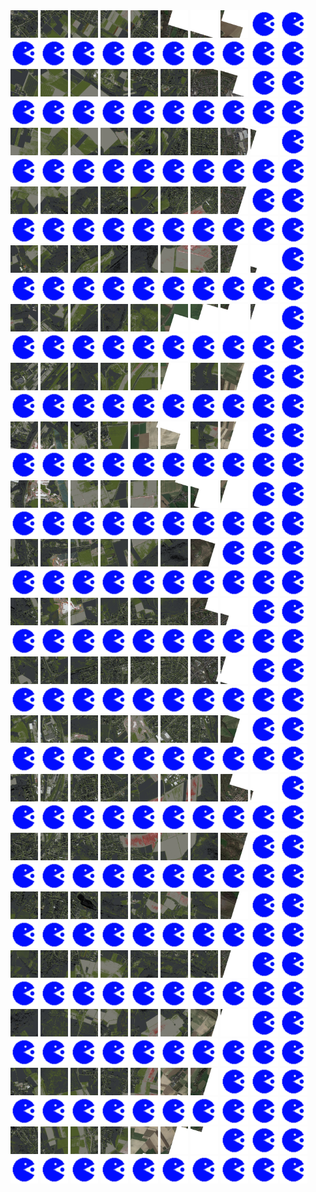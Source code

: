 <html>
<div>
<img src="https://github.com/HakkaTjakka/NL_TILE_MAP/blob/main/18/625/-1015/r.6250.-10150.png" height="44" width="44">
<img src="https://github.com/HakkaTjakka/NL_TILE_MAP/blob/main/18/625/-1015/r.6251.-10150.png" height="44" width="44">
<img src="https://github.com/HakkaTjakka/NL_TILE_MAP/blob/main/18/625/-1015/r.6252.-10150.png" height="44" width="44">
<img src="https://github.com/HakkaTjakka/NL_TILE_MAP/blob/main/18/625/-1015/r.6253.-10150.png" height="44" width="44">
<img src="https://github.com/HakkaTjakka/NL_TILE_MAP/blob/main/18/625/-1015/r.6254.-10150.png" height="44" width="44">
<img src="https://github.com/HakkaTjakka/NL_TILE_MAP/blob/main/18/625/-1015/r.6255.-10150.png" height="44" width="44">
<img src="https://github.com/HakkaTjakka/NL_TILE_MAP/blob/main/18/625/-1015/r.6256.-10150.png" height="44" width="44">
<img src="https://github.com/HakkaTjakka/NL_TILE_MAP/blob/main/18/625/-1015/r.6257.-10150.png" height="44" width="44">
<img src="https://github.com/HakkaTjakka/NL_TILE_MAP/blob/main/source.png" height="44" width="44">
<img src="https://github.com/HakkaTjakka/NL_TILE_MAP/blob/main/source.png" height="44" width="44">
<img src="https://github.com/HakkaTjakka/NL_TILE_MAP/blob/main/source.png" height="44" width="44">
<img src="https://github.com/HakkaTjakka/NL_TILE_MAP/blob/main/source.png" height="44" width="44">
<img src="https://github.com/HakkaTjakka/NL_TILE_MAP/blob/main/source.png" height="44" width="44">
<img src="https://github.com/HakkaTjakka/NL_TILE_MAP/blob/main/source.png" height="44" width="44">
<img src="https://github.com/HakkaTjakka/NL_TILE_MAP/blob/main/source.png" height="44" width="44">
<img src="https://github.com/HakkaTjakka/NL_TILE_MAP/blob/main/source.png" height="44" width="44">
<img src="https://github.com/HakkaTjakka/NL_TILE_MAP/blob/main/source.png" height="44" width="44">
<img src="https://github.com/HakkaTjakka/NL_TILE_MAP/blob/main/source.png" height="44" width="44">
<img src="https://github.com/HakkaTjakka/NL_TILE_MAP/blob/main/source.png" height="44" width="44">
<img src="https://github.com/HakkaTjakka/NL_TILE_MAP/blob/main/source.png" height="44" width="44">
<br>
<img src="https://github.com/HakkaTjakka/NL_TILE_MAP/blob/main/18/625/-1015/r.6250.-10149.png" height="44" width="44">
<img src="https://github.com/HakkaTjakka/NL_TILE_MAP/blob/main/18/625/-1015/r.6251.-10149.png" height="44" width="44">
<img src="https://github.com/HakkaTjakka/NL_TILE_MAP/blob/main/18/625/-1015/r.6252.-10149.png" height="44" width="44">
<img src="https://github.com/HakkaTjakka/NL_TILE_MAP/blob/main/18/625/-1015/r.6253.-10149.png" height="44" width="44">
<img src="https://github.com/HakkaTjakka/NL_TILE_MAP/blob/main/18/625/-1015/r.6254.-10149.png" height="44" width="44">
<img src="https://github.com/HakkaTjakka/NL_TILE_MAP/blob/main/18/625/-1015/r.6255.-10149.png" height="44" width="44">
<img src="https://github.com/HakkaTjakka/NL_TILE_MAP/blob/main/18/625/-1015/r.6256.-10149.png" height="44" width="44">
<img src="https://github.com/HakkaTjakka/NL_TILE_MAP/blob/main/18/625/-1015/r.6257.-10149.png" height="44" width="44">
<img src="https://github.com/HakkaTjakka/NL_TILE_MAP/blob/main/source.png" height="44" width="44">
<img src="https://github.com/HakkaTjakka/NL_TILE_MAP/blob/main/source.png" height="44" width="44">
<img src="https://github.com/HakkaTjakka/NL_TILE_MAP/blob/main/source.png" height="44" width="44">
<img src="https://github.com/HakkaTjakka/NL_TILE_MAP/blob/main/source.png" height="44" width="44">
<img src="https://github.com/HakkaTjakka/NL_TILE_MAP/blob/main/source.png" height="44" width="44">
<img src="https://github.com/HakkaTjakka/NL_TILE_MAP/blob/main/source.png" height="44" width="44">
<img src="https://github.com/HakkaTjakka/NL_TILE_MAP/blob/main/source.png" height="44" width="44">
<img src="https://github.com/HakkaTjakka/NL_TILE_MAP/blob/main/source.png" height="44" width="44">
<img src="https://github.com/HakkaTjakka/NL_TILE_MAP/blob/main/source.png" height="44" width="44">
<img src="https://github.com/HakkaTjakka/NL_TILE_MAP/blob/main/source.png" height="44" width="44">
<img src="https://github.com/HakkaTjakka/NL_TILE_MAP/blob/main/source.png" height="44" width="44">
<img src="https://github.com/HakkaTjakka/NL_TILE_MAP/blob/main/source.png" height="44" width="44">
<br>
<img src="https://github.com/HakkaTjakka/NL_TILE_MAP/blob/main/18/625/-1015/r.6250.-10148.png" height="44" width="44">
<img src="https://github.com/HakkaTjakka/NL_TILE_MAP/blob/main/18/625/-1015/r.6251.-10148.png" height="44" width="44">
<img src="https://github.com/HakkaTjakka/NL_TILE_MAP/blob/main/18/625/-1015/r.6252.-10148.png" height="44" width="44">
<img src="https://github.com/HakkaTjakka/NL_TILE_MAP/blob/main/18/625/-1015/r.6253.-10148.png" height="44" width="44">
<img src="https://github.com/HakkaTjakka/NL_TILE_MAP/blob/main/18/625/-1015/r.6254.-10148.png" height="44" width="44">
<img src="https://github.com/HakkaTjakka/NL_TILE_MAP/blob/main/18/625/-1015/r.6255.-10148.png" height="44" width="44">
<img src="https://github.com/HakkaTjakka/NL_TILE_MAP/blob/main/18/625/-1015/r.6256.-10148.png" height="44" width="44">
<img src="https://github.com/HakkaTjakka/NL_TILE_MAP/blob/main/18/625/-1015/r.6257.-10148.png" height="44" width="44">
<img src="https://github.com/HakkaTjakka/NL_TILE_MAP/blob/main/18/625/-1015/r.6258.-10148.png" height="44" width="44">
<img src="https://github.com/HakkaTjakka/NL_TILE_MAP/blob/main/source.png" height="44" width="44">
<img src="https://github.com/HakkaTjakka/NL_TILE_MAP/blob/main/source.png" height="44" width="44">
<img src="https://github.com/HakkaTjakka/NL_TILE_MAP/blob/main/source.png" height="44" width="44">
<img src="https://github.com/HakkaTjakka/NL_TILE_MAP/blob/main/source.png" height="44" width="44">
<img src="https://github.com/HakkaTjakka/NL_TILE_MAP/blob/main/source.png" height="44" width="44">
<img src="https://github.com/HakkaTjakka/NL_TILE_MAP/blob/main/source.png" height="44" width="44">
<img src="https://github.com/HakkaTjakka/NL_TILE_MAP/blob/main/source.png" height="44" width="44">
<img src="https://github.com/HakkaTjakka/NL_TILE_MAP/blob/main/source.png" height="44" width="44">
<img src="https://github.com/HakkaTjakka/NL_TILE_MAP/blob/main/source.png" height="44" width="44">
<img src="https://github.com/HakkaTjakka/NL_TILE_MAP/blob/main/source.png" height="44" width="44">
<img src="https://github.com/HakkaTjakka/NL_TILE_MAP/blob/main/source.png" height="44" width="44">
<br>
<img src="https://github.com/HakkaTjakka/NL_TILE_MAP/blob/main/18/625/-1015/r.6250.-10147.png" height="44" width="44">
<img src="https://github.com/HakkaTjakka/NL_TILE_MAP/blob/main/18/625/-1015/r.6251.-10147.png" height="44" width="44">
<img src="https://github.com/HakkaTjakka/NL_TILE_MAP/blob/main/18/625/-1015/r.6252.-10147.png" height="44" width="44">
<img src="https://github.com/HakkaTjakka/NL_TILE_MAP/blob/main/18/625/-1015/r.6253.-10147.png" height="44" width="44">
<img src="https://github.com/HakkaTjakka/NL_TILE_MAP/blob/main/18/625/-1015/r.6254.-10147.png" height="44" width="44">
<img src="https://github.com/HakkaTjakka/NL_TILE_MAP/blob/main/18/625/-1015/r.6255.-10147.png" height="44" width="44">
<img src="https://github.com/HakkaTjakka/NL_TILE_MAP/blob/main/18/625/-1015/r.6256.-10147.png" height="44" width="44">
<img src="https://github.com/HakkaTjakka/NL_TILE_MAP/blob/main/18/625/-1015/r.6257.-10147.png" height="44" width="44">
<img src="https://github.com/HakkaTjakka/NL_TILE_MAP/blob/main/source.png" height="44" width="44">
<img src="https://github.com/HakkaTjakka/NL_TILE_MAP/blob/main/source.png" height="44" width="44">
<img src="https://github.com/HakkaTjakka/NL_TILE_MAP/blob/main/source.png" height="44" width="44">
<img src="https://github.com/HakkaTjakka/NL_TILE_MAP/blob/main/source.png" height="44" width="44">
<img src="https://github.com/HakkaTjakka/NL_TILE_MAP/blob/main/source.png" height="44" width="44">
<img src="https://github.com/HakkaTjakka/NL_TILE_MAP/blob/main/source.png" height="44" width="44">
<img src="https://github.com/HakkaTjakka/NL_TILE_MAP/blob/main/source.png" height="44" width="44">
<img src="https://github.com/HakkaTjakka/NL_TILE_MAP/blob/main/source.png" height="44" width="44">
<img src="https://github.com/HakkaTjakka/NL_TILE_MAP/blob/main/source.png" height="44" width="44">
<img src="https://github.com/HakkaTjakka/NL_TILE_MAP/blob/main/source.png" height="44" width="44">
<img src="https://github.com/HakkaTjakka/NL_TILE_MAP/blob/main/source.png" height="44" width="44">
<img src="https://github.com/HakkaTjakka/NL_TILE_MAP/blob/main/source.png" height="44" width="44">
<br>
<img src="https://github.com/HakkaTjakka/NL_TILE_MAP/blob/main/18/625/-1015/r.6250.-10146.png" height="44" width="44">
<img src="https://github.com/HakkaTjakka/NL_TILE_MAP/blob/main/18/625/-1015/r.6251.-10146.png" height="44" width="44">
<img src="https://github.com/HakkaTjakka/NL_TILE_MAP/blob/main/18/625/-1015/r.6252.-10146.png" height="44" width="44">
<img src="https://github.com/HakkaTjakka/NL_TILE_MAP/blob/main/18/625/-1015/r.6253.-10146.png" height="44" width="44">
<img src="https://github.com/HakkaTjakka/NL_TILE_MAP/blob/main/18/625/-1015/r.6254.-10146.png" height="44" width="44">
<img src="https://github.com/HakkaTjakka/NL_TILE_MAP/blob/main/18/625/-1015/r.6255.-10146.png" height="44" width="44">
<img src="https://github.com/HakkaTjakka/NL_TILE_MAP/blob/main/18/625/-1015/r.6256.-10146.png" height="44" width="44">
<img src="https://github.com/HakkaTjakka/NL_TILE_MAP/blob/main/18/625/-1015/r.6257.-10146.png" height="44" width="44">
<img src="https://github.com/HakkaTjakka/NL_TILE_MAP/blob/main/18/625/-1015/r.6258.-10146.png" height="44" width="44">
<img src="https://github.com/HakkaTjakka/NL_TILE_MAP/blob/main/source.png" height="44" width="44">
<img src="https://github.com/HakkaTjakka/NL_TILE_MAP/blob/main/source.png" height="44" width="44">
<img src="https://github.com/HakkaTjakka/NL_TILE_MAP/blob/main/source.png" height="44" width="44">
<img src="https://github.com/HakkaTjakka/NL_TILE_MAP/blob/main/source.png" height="44" width="44">
<img src="https://github.com/HakkaTjakka/NL_TILE_MAP/blob/main/source.png" height="44" width="44">
<img src="https://github.com/HakkaTjakka/NL_TILE_MAP/blob/main/source.png" height="44" width="44">
<img src="https://github.com/HakkaTjakka/NL_TILE_MAP/blob/main/source.png" height="44" width="44">
<img src="https://github.com/HakkaTjakka/NL_TILE_MAP/blob/main/source.png" height="44" width="44">
<img src="https://github.com/HakkaTjakka/NL_TILE_MAP/blob/main/source.png" height="44" width="44">
<img src="https://github.com/HakkaTjakka/NL_TILE_MAP/blob/main/source.png" height="44" width="44">
<img src="https://github.com/HakkaTjakka/NL_TILE_MAP/blob/main/source.png" height="44" width="44">
<br>
<img src="https://github.com/HakkaTjakka/NL_TILE_MAP/blob/main/18/625/-1015/r.6250.-10145.png" height="44" width="44">
<img src="https://github.com/HakkaTjakka/NL_TILE_MAP/blob/main/18/625/-1015/r.6251.-10145.png" height="44" width="44">
<img src="https://github.com/HakkaTjakka/NL_TILE_MAP/blob/main/18/625/-1015/r.6252.-10145.png" height="44" width="44">
<img src="https://github.com/HakkaTjakka/NL_TILE_MAP/blob/main/18/625/-1015/r.6253.-10145.png" height="44" width="44">
<img src="https://github.com/HakkaTjakka/NL_TILE_MAP/blob/main/18/625/-1015/r.6254.-10145.png" height="44" width="44">
<img src="https://github.com/HakkaTjakka/NL_TILE_MAP/blob/main/18/625/-1015/r.6255.-10145.png" height="44" width="44">
<img src="https://github.com/HakkaTjakka/NL_TILE_MAP/blob/main/18/625/-1015/r.6256.-10145.png" height="44" width="44">
<img src="https://github.com/HakkaTjakka/NL_TILE_MAP/blob/main/18/625/-1015/r.6257.-10145.png" height="44" width="44">
<img src="https://github.com/HakkaTjakka/NL_TILE_MAP/blob/main/18/625/-1015/r.6258.-10145.png" height="44" width="44">
<img src="https://github.com/HakkaTjakka/NL_TILE_MAP/blob/main/source.png" height="44" width="44">
<img src="https://github.com/HakkaTjakka/NL_TILE_MAP/blob/main/source.png" height="44" width="44">
<img src="https://github.com/HakkaTjakka/NL_TILE_MAP/blob/main/source.png" height="44" width="44">
<img src="https://github.com/HakkaTjakka/NL_TILE_MAP/blob/main/source.png" height="44" width="44">
<img src="https://github.com/HakkaTjakka/NL_TILE_MAP/blob/main/source.png" height="44" width="44">
<img src="https://github.com/HakkaTjakka/NL_TILE_MAP/blob/main/source.png" height="44" width="44">
<img src="https://github.com/HakkaTjakka/NL_TILE_MAP/blob/main/source.png" height="44" width="44">
<img src="https://github.com/HakkaTjakka/NL_TILE_MAP/blob/main/source.png" height="44" width="44">
<img src="https://github.com/HakkaTjakka/NL_TILE_MAP/blob/main/source.png" height="44" width="44">
<img src="https://github.com/HakkaTjakka/NL_TILE_MAP/blob/main/source.png" height="44" width="44">
<img src="https://github.com/HakkaTjakka/NL_TILE_MAP/blob/main/source.png" height="44" width="44">
<br>
<img src="https://github.com/HakkaTjakka/NL_TILE_MAP/blob/main/18/625/-1015/r.6250.-10144.png" height="44" width="44">
<img src="https://github.com/HakkaTjakka/NL_TILE_MAP/blob/main/18/625/-1015/r.6251.-10144.png" height="44" width="44">
<img src="https://github.com/HakkaTjakka/NL_TILE_MAP/blob/main/18/625/-1015/r.6252.-10144.png" height="44" width="44">
<img src="https://github.com/HakkaTjakka/NL_TILE_MAP/blob/main/18/625/-1015/r.6253.-10144.png" height="44" width="44">
<img src="https://github.com/HakkaTjakka/NL_TILE_MAP/blob/main/18/625/-1015/r.6254.-10144.png" height="44" width="44">
<img src="https://github.com/HakkaTjakka/NL_TILE_MAP/blob/main/18/625/-1015/r.6255.-10144.png" height="44" width="44">
<img src="https://github.com/HakkaTjakka/NL_TILE_MAP/blob/main/18/625/-1015/r.6256.-10144.png" height="44" width="44">
<img src="https://github.com/HakkaTjakka/NL_TILE_MAP/blob/main/18/625/-1015/r.6257.-10144.png" height="44" width="44">
<img src="https://github.com/HakkaTjakka/NL_TILE_MAP/blob/main/source.png" height="44" width="44">
<img src="https://github.com/HakkaTjakka/NL_TILE_MAP/blob/main/source.png" height="44" width="44">
<img src="https://github.com/HakkaTjakka/NL_TILE_MAP/blob/main/source.png" height="44" width="44">
<img src="https://github.com/HakkaTjakka/NL_TILE_MAP/blob/main/source.png" height="44" width="44">
<img src="https://github.com/HakkaTjakka/NL_TILE_MAP/blob/main/source.png" height="44" width="44">
<img src="https://github.com/HakkaTjakka/NL_TILE_MAP/blob/main/source.png" height="44" width="44">
<img src="https://github.com/HakkaTjakka/NL_TILE_MAP/blob/main/source.png" height="44" width="44">
<img src="https://github.com/HakkaTjakka/NL_TILE_MAP/blob/main/source.png" height="44" width="44">
<img src="https://github.com/HakkaTjakka/NL_TILE_MAP/blob/main/source.png" height="44" width="44">
<img src="https://github.com/HakkaTjakka/NL_TILE_MAP/blob/main/source.png" height="44" width="44">
<img src="https://github.com/HakkaTjakka/NL_TILE_MAP/blob/main/source.png" height="44" width="44">
<img src="https://github.com/HakkaTjakka/NL_TILE_MAP/blob/main/source.png" height="44" width="44">
<br>
<img src="https://github.com/HakkaTjakka/NL_TILE_MAP/blob/main/18/625/-1015/r.6250.-10143.png" height="44" width="44">
<img src="https://github.com/HakkaTjakka/NL_TILE_MAP/blob/main/18/625/-1015/r.6251.-10143.png" height="44" width="44">
<img src="https://github.com/HakkaTjakka/NL_TILE_MAP/blob/main/18/625/-1015/r.6252.-10143.png" height="44" width="44">
<img src="https://github.com/HakkaTjakka/NL_TILE_MAP/blob/main/18/625/-1015/r.6253.-10143.png" height="44" width="44">
<img src="https://github.com/HakkaTjakka/NL_TILE_MAP/blob/main/18/625/-1015/r.6254.-10143.png" height="44" width="44">
<img src="https://github.com/HakkaTjakka/NL_TILE_MAP/blob/main/18/625/-1015/r.6255.-10143.png" height="44" width="44">
<img src="https://github.com/HakkaTjakka/NL_TILE_MAP/blob/main/18/625/-1015/r.6256.-10143.png" height="44" width="44">
<img src="https://github.com/HakkaTjakka/NL_TILE_MAP/blob/main/18/625/-1015/r.6257.-10143.png" height="44" width="44">
<img src="https://github.com/HakkaTjakka/NL_TILE_MAP/blob/main/source.png" height="44" width="44">
<img src="https://github.com/HakkaTjakka/NL_TILE_MAP/blob/main/source.png" height="44" width="44">
<img src="https://github.com/HakkaTjakka/NL_TILE_MAP/blob/main/source.png" height="44" width="44">
<img src="https://github.com/HakkaTjakka/NL_TILE_MAP/blob/main/source.png" height="44" width="44">
<img src="https://github.com/HakkaTjakka/NL_TILE_MAP/blob/main/source.png" height="44" width="44">
<img src="https://github.com/HakkaTjakka/NL_TILE_MAP/blob/main/source.png" height="44" width="44">
<img src="https://github.com/HakkaTjakka/NL_TILE_MAP/blob/main/source.png" height="44" width="44">
<img src="https://github.com/HakkaTjakka/NL_TILE_MAP/blob/main/source.png" height="44" width="44">
<img src="https://github.com/HakkaTjakka/NL_TILE_MAP/blob/main/source.png" height="44" width="44">
<img src="https://github.com/HakkaTjakka/NL_TILE_MAP/blob/main/source.png" height="44" width="44">
<img src="https://github.com/HakkaTjakka/NL_TILE_MAP/blob/main/source.png" height="44" width="44">
<img src="https://github.com/HakkaTjakka/NL_TILE_MAP/blob/main/source.png" height="44" width="44">
<br>
<img src="https://github.com/HakkaTjakka/NL_TILE_MAP/blob/main/18/625/-1015/r.6250.-10142.png" height="44" width="44">
<img src="https://github.com/HakkaTjakka/NL_TILE_MAP/blob/main/18/625/-1015/r.6251.-10142.png" height="44" width="44">
<img src="https://github.com/HakkaTjakka/NL_TILE_MAP/blob/main/18/625/-1015/r.6252.-10142.png" height="44" width="44">
<img src="https://github.com/HakkaTjakka/NL_TILE_MAP/blob/main/18/625/-1015/r.6253.-10142.png" height="44" width="44">
<img src="https://github.com/HakkaTjakka/NL_TILE_MAP/blob/main/18/625/-1015/r.6254.-10142.png" height="44" width="44">
<img src="https://github.com/HakkaTjakka/NL_TILE_MAP/blob/main/18/625/-1015/r.6255.-10142.png" height="44" width="44">
<img src="https://github.com/HakkaTjakka/NL_TILE_MAP/blob/main/18/625/-1015/r.6256.-10142.png" height="44" width="44">
<img src="https://github.com/HakkaTjakka/NL_TILE_MAP/blob/main/18/625/-1015/r.6257.-10142.png" height="44" width="44">
<img src="https://github.com/HakkaTjakka/NL_TILE_MAP/blob/main/source.png" height="44" width="44">
<img src="https://github.com/HakkaTjakka/NL_TILE_MAP/blob/main/source.png" height="44" width="44">
<img src="https://github.com/HakkaTjakka/NL_TILE_MAP/blob/main/source.png" height="44" width="44">
<img src="https://github.com/HakkaTjakka/NL_TILE_MAP/blob/main/source.png" height="44" width="44">
<img src="https://github.com/HakkaTjakka/NL_TILE_MAP/blob/main/source.png" height="44" width="44">
<img src="https://github.com/HakkaTjakka/NL_TILE_MAP/blob/main/source.png" height="44" width="44">
<img src="https://github.com/HakkaTjakka/NL_TILE_MAP/blob/main/source.png" height="44" width="44">
<img src="https://github.com/HakkaTjakka/NL_TILE_MAP/blob/main/source.png" height="44" width="44">
<img src="https://github.com/HakkaTjakka/NL_TILE_MAP/blob/main/source.png" height="44" width="44">
<img src="https://github.com/HakkaTjakka/NL_TILE_MAP/blob/main/source.png" height="44" width="44">
<img src="https://github.com/HakkaTjakka/NL_TILE_MAP/blob/main/source.png" height="44" width="44">
<img src="https://github.com/HakkaTjakka/NL_TILE_MAP/blob/main/source.png" height="44" width="44">
<br>
<img src="https://github.com/HakkaTjakka/NL_TILE_MAP/blob/main/18/625/-1015/r.6250.-10141.png" height="44" width="44">
<img src="https://github.com/HakkaTjakka/NL_TILE_MAP/blob/main/18/625/-1015/r.6251.-10141.png" height="44" width="44">
<img src="https://github.com/HakkaTjakka/NL_TILE_MAP/blob/main/18/625/-1015/r.6252.-10141.png" height="44" width="44">
<img src="https://github.com/HakkaTjakka/NL_TILE_MAP/blob/main/18/625/-1015/r.6253.-10141.png" height="44" width="44">
<img src="https://github.com/HakkaTjakka/NL_TILE_MAP/blob/main/18/625/-1015/r.6254.-10141.png" height="44" width="44">
<img src="https://github.com/HakkaTjakka/NL_TILE_MAP/blob/main/18/625/-1015/r.6255.-10141.png" height="44" width="44">
<img src="https://github.com/HakkaTjakka/NL_TILE_MAP/blob/main/18/625/-1015/r.6256.-10141.png" height="44" width="44">
<img src="https://github.com/HakkaTjakka/NL_TILE_MAP/blob/main/source.png" height="44" width="44">
<img src="https://github.com/HakkaTjakka/NL_TILE_MAP/blob/main/source.png" height="44" width="44">
<img src="https://github.com/HakkaTjakka/NL_TILE_MAP/blob/main/source.png" height="44" width="44">
<img src="https://github.com/HakkaTjakka/NL_TILE_MAP/blob/main/source.png" height="44" width="44">
<img src="https://github.com/HakkaTjakka/NL_TILE_MAP/blob/main/source.png" height="44" width="44">
<img src="https://github.com/HakkaTjakka/NL_TILE_MAP/blob/main/source.png" height="44" width="44">
<img src="https://github.com/HakkaTjakka/NL_TILE_MAP/blob/main/source.png" height="44" width="44">
<img src="https://github.com/HakkaTjakka/NL_TILE_MAP/blob/main/source.png" height="44" width="44">
<img src="https://github.com/HakkaTjakka/NL_TILE_MAP/blob/main/source.png" height="44" width="44">
<img src="https://github.com/HakkaTjakka/NL_TILE_MAP/blob/main/source.png" height="44" width="44">
<img src="https://github.com/HakkaTjakka/NL_TILE_MAP/blob/main/source.png" height="44" width="44">
<img src="https://github.com/HakkaTjakka/NL_TILE_MAP/blob/main/source.png" height="44" width="44">
<img src="https://github.com/HakkaTjakka/NL_TILE_MAP/blob/main/source.png" height="44" width="44">
<br>
<img src="https://github.com/HakkaTjakka/NL_TILE_MAP/blob/main/18/625/-1014/r.6250.-10140.png" height="44" width="44">
<img src="https://github.com/HakkaTjakka/NL_TILE_MAP/blob/main/18/625/-1014/r.6251.-10140.png" height="44" width="44">
<img src="https://github.com/HakkaTjakka/NL_TILE_MAP/blob/main/18/625/-1014/r.6252.-10140.png" height="44" width="44">
<img src="https://github.com/HakkaTjakka/NL_TILE_MAP/blob/main/18/625/-1014/r.6253.-10140.png" height="44" width="44">
<img src="https://github.com/HakkaTjakka/NL_TILE_MAP/blob/main/18/625/-1014/r.6254.-10140.png" height="44" width="44">
<img src="https://github.com/HakkaTjakka/NL_TILE_MAP/blob/main/18/625/-1014/r.6255.-10140.png" height="44" width="44">
<img src="https://github.com/HakkaTjakka/NL_TILE_MAP/blob/main/18/625/-1014/r.6256.-10140.png" height="44" width="44">
<img src="https://github.com/HakkaTjakka/NL_TILE_MAP/blob/main/18/625/-1014/r.6257.-10140.png" height="44" width="44">
<img src="https://github.com/HakkaTjakka/NL_TILE_MAP/blob/main/source.png" height="44" width="44">
<img src="https://github.com/HakkaTjakka/NL_TILE_MAP/blob/main/source.png" height="44" width="44">
<img src="https://github.com/HakkaTjakka/NL_TILE_MAP/blob/main/source.png" height="44" width="44">
<img src="https://github.com/HakkaTjakka/NL_TILE_MAP/blob/main/source.png" height="44" width="44">
<img src="https://github.com/HakkaTjakka/NL_TILE_MAP/blob/main/source.png" height="44" width="44">
<img src="https://github.com/HakkaTjakka/NL_TILE_MAP/blob/main/source.png" height="44" width="44">
<img src="https://github.com/HakkaTjakka/NL_TILE_MAP/blob/main/source.png" height="44" width="44">
<img src="https://github.com/HakkaTjakka/NL_TILE_MAP/blob/main/source.png" height="44" width="44">
<img src="https://github.com/HakkaTjakka/NL_TILE_MAP/blob/main/source.png" height="44" width="44">
<img src="https://github.com/HakkaTjakka/NL_TILE_MAP/blob/main/source.png" height="44" width="44">
<img src="https://github.com/HakkaTjakka/NL_TILE_MAP/blob/main/source.png" height="44" width="44">
<img src="https://github.com/HakkaTjakka/NL_TILE_MAP/blob/main/source.png" height="44" width="44">
<br>
<img src="https://github.com/HakkaTjakka/NL_TILE_MAP/blob/main/18/625/-1014/r.6250.-10139.png" height="44" width="44">
<img src="https://github.com/HakkaTjakka/NL_TILE_MAP/blob/main/18/625/-1014/r.6251.-10139.png" height="44" width="44">
<img src="https://github.com/HakkaTjakka/NL_TILE_MAP/blob/main/18/625/-1014/r.6252.-10139.png" height="44" width="44">
<img src="https://github.com/HakkaTjakka/NL_TILE_MAP/blob/main/18/625/-1014/r.6253.-10139.png" height="44" width="44">
<img src="https://github.com/HakkaTjakka/NL_TILE_MAP/blob/main/18/625/-1014/r.6254.-10139.png" height="44" width="44">
<img src="https://github.com/HakkaTjakka/NL_TILE_MAP/blob/main/18/625/-1014/r.6255.-10139.png" height="44" width="44">
<img src="https://github.com/HakkaTjakka/NL_TILE_MAP/blob/main/18/625/-1014/r.6256.-10139.png" height="44" width="44">
<img src="https://github.com/HakkaTjakka/NL_TILE_MAP/blob/main/18/625/-1014/r.6257.-10139.png" height="44" width="44">
<img src="https://github.com/HakkaTjakka/NL_TILE_MAP/blob/main/source.png" height="44" width="44">
<img src="https://github.com/HakkaTjakka/NL_TILE_MAP/blob/main/source.png" height="44" width="44">
<img src="https://github.com/HakkaTjakka/NL_TILE_MAP/blob/main/source.png" height="44" width="44">
<img src="https://github.com/HakkaTjakka/NL_TILE_MAP/blob/main/source.png" height="44" width="44">
<img src="https://github.com/HakkaTjakka/NL_TILE_MAP/blob/main/source.png" height="44" width="44">
<img src="https://github.com/HakkaTjakka/NL_TILE_MAP/blob/main/source.png" height="44" width="44">
<img src="https://github.com/HakkaTjakka/NL_TILE_MAP/blob/main/source.png" height="44" width="44">
<img src="https://github.com/HakkaTjakka/NL_TILE_MAP/blob/main/source.png" height="44" width="44">
<img src="https://github.com/HakkaTjakka/NL_TILE_MAP/blob/main/source.png" height="44" width="44">
<img src="https://github.com/HakkaTjakka/NL_TILE_MAP/blob/main/source.png" height="44" width="44">
<img src="https://github.com/HakkaTjakka/NL_TILE_MAP/blob/main/source.png" height="44" width="44">
<img src="https://github.com/HakkaTjakka/NL_TILE_MAP/blob/main/source.png" height="44" width="44">
<br>
<img src="https://github.com/HakkaTjakka/NL_TILE_MAP/blob/main/18/625/-1014/r.6250.-10138.png" height="44" width="44">
<img src="https://github.com/HakkaTjakka/NL_TILE_MAP/blob/main/18/625/-1014/r.6251.-10138.png" height="44" width="44">
<img src="https://github.com/HakkaTjakka/NL_TILE_MAP/blob/main/18/625/-1014/r.6252.-10138.png" height="44" width="44">
<img src="https://github.com/HakkaTjakka/NL_TILE_MAP/blob/main/18/625/-1014/r.6253.-10138.png" height="44" width="44">
<img src="https://github.com/HakkaTjakka/NL_TILE_MAP/blob/main/18/625/-1014/r.6254.-10138.png" height="44" width="44">
<img src="https://github.com/HakkaTjakka/NL_TILE_MAP/blob/main/18/625/-1014/r.6255.-10138.png" height="44" width="44">
<img src="https://github.com/HakkaTjakka/NL_TILE_MAP/blob/main/18/625/-1014/r.6256.-10138.png" height="44" width="44">
<img src="https://github.com/HakkaTjakka/NL_TILE_MAP/blob/main/18/625/-1014/r.6257.-10138.png" height="44" width="44">
<img src="https://github.com/HakkaTjakka/NL_TILE_MAP/blob/main/source.png" height="44" width="44">
<img src="https://github.com/HakkaTjakka/NL_TILE_MAP/blob/main/source.png" height="44" width="44">
<img src="https://github.com/HakkaTjakka/NL_TILE_MAP/blob/main/source.png" height="44" width="44">
<img src="https://github.com/HakkaTjakka/NL_TILE_MAP/blob/main/source.png" height="44" width="44">
<img src="https://github.com/HakkaTjakka/NL_TILE_MAP/blob/main/source.png" height="44" width="44">
<img src="https://github.com/HakkaTjakka/NL_TILE_MAP/blob/main/source.png" height="44" width="44">
<img src="https://github.com/HakkaTjakka/NL_TILE_MAP/blob/main/source.png" height="44" width="44">
<img src="https://github.com/HakkaTjakka/NL_TILE_MAP/blob/main/source.png" height="44" width="44">
<img src="https://github.com/HakkaTjakka/NL_TILE_MAP/blob/main/source.png" height="44" width="44">
<img src="https://github.com/HakkaTjakka/NL_TILE_MAP/blob/main/source.png" height="44" width="44">
<img src="https://github.com/HakkaTjakka/NL_TILE_MAP/blob/main/source.png" height="44" width="44">
<img src="https://github.com/HakkaTjakka/NL_TILE_MAP/blob/main/source.png" height="44" width="44">
<br>
<img src="https://github.com/HakkaTjakka/NL_TILE_MAP/blob/main/18/625/-1014/r.6250.-10137.png" height="44" width="44">
<img src="https://github.com/HakkaTjakka/NL_TILE_MAP/blob/main/18/625/-1014/r.6251.-10137.png" height="44" width="44">
<img src="https://github.com/HakkaTjakka/NL_TILE_MAP/blob/main/18/625/-1014/r.6252.-10137.png" height="44" width="44">
<img src="https://github.com/HakkaTjakka/NL_TILE_MAP/blob/main/18/625/-1014/r.6253.-10137.png" height="44" width="44">
<img src="https://github.com/HakkaTjakka/NL_TILE_MAP/blob/main/18/625/-1014/r.6254.-10137.png" height="44" width="44">
<img src="https://github.com/HakkaTjakka/NL_TILE_MAP/blob/main/18/625/-1014/r.6255.-10137.png" height="44" width="44">
<img src="https://github.com/HakkaTjakka/NL_TILE_MAP/blob/main/18/625/-1014/r.6256.-10137.png" height="44" width="44">
<img src="https://github.com/HakkaTjakka/NL_TILE_MAP/blob/main/18/625/-1014/r.6257.-10137.png" height="44" width="44">
<img src="https://github.com/HakkaTjakka/NL_TILE_MAP/blob/main/18/625/-1014/r.6258.-10137.png" height="44" width="44">
<img src="https://github.com/HakkaTjakka/NL_TILE_MAP/blob/main/source.png" height="44" width="44">
<img src="https://github.com/HakkaTjakka/NL_TILE_MAP/blob/main/source.png" height="44" width="44">
<img src="https://github.com/HakkaTjakka/NL_TILE_MAP/blob/main/source.png" height="44" width="44">
<img src="https://github.com/HakkaTjakka/NL_TILE_MAP/blob/main/source.png" height="44" width="44">
<img src="https://github.com/HakkaTjakka/NL_TILE_MAP/blob/main/source.png" height="44" width="44">
<img src="https://github.com/HakkaTjakka/NL_TILE_MAP/blob/main/source.png" height="44" width="44">
<img src="https://github.com/HakkaTjakka/NL_TILE_MAP/blob/main/source.png" height="44" width="44">
<img src="https://github.com/HakkaTjakka/NL_TILE_MAP/blob/main/source.png" height="44" width="44">
<img src="https://github.com/HakkaTjakka/NL_TILE_MAP/blob/main/source.png" height="44" width="44">
<img src="https://github.com/HakkaTjakka/NL_TILE_MAP/blob/main/source.png" height="44" width="44">
<img src="https://github.com/HakkaTjakka/NL_TILE_MAP/blob/main/source.png" height="44" width="44">
<br>
<img src="https://github.com/HakkaTjakka/NL_TILE_MAP/blob/main/18/625/-1014/r.6250.-10136.png" height="44" width="44">
<img src="https://github.com/HakkaTjakka/NL_TILE_MAP/blob/main/18/625/-1014/r.6251.-10136.png" height="44" width="44">
<img src="https://github.com/HakkaTjakka/NL_TILE_MAP/blob/main/18/625/-1014/r.6252.-10136.png" height="44" width="44">
<img src="https://github.com/HakkaTjakka/NL_TILE_MAP/blob/main/18/625/-1014/r.6253.-10136.png" height="44" width="44">
<img src="https://github.com/HakkaTjakka/NL_TILE_MAP/blob/main/18/625/-1014/r.6254.-10136.png" height="44" width="44">
<img src="https://github.com/HakkaTjakka/NL_TILE_MAP/blob/main/18/625/-1014/r.6255.-10136.png" height="44" width="44">
<img src="https://github.com/HakkaTjakka/NL_TILE_MAP/blob/main/18/625/-1014/r.6256.-10136.png" height="44" width="44">
<img src="https://github.com/HakkaTjakka/NL_TILE_MAP/blob/main/18/625/-1014/r.6257.-10136.png" height="44" width="44">
<img src="https://github.com/HakkaTjakka/NL_TILE_MAP/blob/main/source.png" height="44" width="44">
<img src="https://github.com/HakkaTjakka/NL_TILE_MAP/blob/main/source.png" height="44" width="44">
<img src="https://github.com/HakkaTjakka/NL_TILE_MAP/blob/main/source.png" height="44" width="44">
<img src="https://github.com/HakkaTjakka/NL_TILE_MAP/blob/main/source.png" height="44" width="44">
<img src="https://github.com/HakkaTjakka/NL_TILE_MAP/blob/main/source.png" height="44" width="44">
<img src="https://github.com/HakkaTjakka/NL_TILE_MAP/blob/main/source.png" height="44" width="44">
<img src="https://github.com/HakkaTjakka/NL_TILE_MAP/blob/main/source.png" height="44" width="44">
<img src="https://github.com/HakkaTjakka/NL_TILE_MAP/blob/main/source.png" height="44" width="44">
<img src="https://github.com/HakkaTjakka/NL_TILE_MAP/blob/main/source.png" height="44" width="44">
<img src="https://github.com/HakkaTjakka/NL_TILE_MAP/blob/main/source.png" height="44" width="44">
<img src="https://github.com/HakkaTjakka/NL_TILE_MAP/blob/main/source.png" height="44" width="44">
<img src="https://github.com/HakkaTjakka/NL_TILE_MAP/blob/main/source.png" height="44" width="44">
<br>
<img src="https://github.com/HakkaTjakka/NL_TILE_MAP/blob/main/18/625/-1014/r.6250.-10135.png" height="44" width="44">
<img src="https://github.com/HakkaTjakka/NL_TILE_MAP/blob/main/18/625/-1014/r.6251.-10135.png" height="44" width="44">
<img src="https://github.com/HakkaTjakka/NL_TILE_MAP/blob/main/18/625/-1014/r.6252.-10135.png" height="44" width="44">
<img src="https://github.com/HakkaTjakka/NL_TILE_MAP/blob/main/18/625/-1014/r.6253.-10135.png" height="44" width="44">
<img src="https://github.com/HakkaTjakka/NL_TILE_MAP/blob/main/18/625/-1014/r.6254.-10135.png" height="44" width="44">
<img src="https://github.com/HakkaTjakka/NL_TILE_MAP/blob/main/18/625/-1014/r.6255.-10135.png" height="44" width="44">
<img src="https://github.com/HakkaTjakka/NL_TILE_MAP/blob/main/18/625/-1014/r.6256.-10135.png" height="44" width="44">
<img src="https://github.com/HakkaTjakka/NL_TILE_MAP/blob/main/18/625/-1014/r.6257.-10135.png" height="44" width="44">
<img src="https://github.com/HakkaTjakka/NL_TILE_MAP/blob/main/source.png" height="44" width="44">
<img src="https://github.com/HakkaTjakka/NL_TILE_MAP/blob/main/source.png" height="44" width="44">
<img src="https://github.com/HakkaTjakka/NL_TILE_MAP/blob/main/source.png" height="44" width="44">
<img src="https://github.com/HakkaTjakka/NL_TILE_MAP/blob/main/source.png" height="44" width="44">
<img src="https://github.com/HakkaTjakka/NL_TILE_MAP/blob/main/source.png" height="44" width="44">
<img src="https://github.com/HakkaTjakka/NL_TILE_MAP/blob/main/source.png" height="44" width="44">
<img src="https://github.com/HakkaTjakka/NL_TILE_MAP/blob/main/source.png" height="44" width="44">
<img src="https://github.com/HakkaTjakka/NL_TILE_MAP/blob/main/source.png" height="44" width="44">
<img src="https://github.com/HakkaTjakka/NL_TILE_MAP/blob/main/source.png" height="44" width="44">
<img src="https://github.com/HakkaTjakka/NL_TILE_MAP/blob/main/source.png" height="44" width="44">
<img src="https://github.com/HakkaTjakka/NL_TILE_MAP/blob/main/source.png" height="44" width="44">
<img src="https://github.com/HakkaTjakka/NL_TILE_MAP/blob/main/source.png" height="44" width="44">
<br>
<img src="https://github.com/HakkaTjakka/NL_TILE_MAP/blob/main/18/625/-1014/r.6250.-10134.png" height="44" width="44">
<img src="https://github.com/HakkaTjakka/NL_TILE_MAP/blob/main/18/625/-1014/r.6251.-10134.png" height="44" width="44">
<img src="https://github.com/HakkaTjakka/NL_TILE_MAP/blob/main/18/625/-1014/r.6252.-10134.png" height="44" width="44">
<img src="https://github.com/HakkaTjakka/NL_TILE_MAP/blob/main/18/625/-1014/r.6253.-10134.png" height="44" width="44">
<img src="https://github.com/HakkaTjakka/NL_TILE_MAP/blob/main/18/625/-1014/r.6254.-10134.png" height="44" width="44">
<img src="https://github.com/HakkaTjakka/NL_TILE_MAP/blob/main/18/625/-1014/r.6255.-10134.png" height="44" width="44">
<img src="https://github.com/HakkaTjakka/NL_TILE_MAP/blob/main/18/625/-1014/r.6256.-10134.png" height="44" width="44">
<img src="https://github.com/HakkaTjakka/NL_TILE_MAP/blob/main/18/625/-1014/r.6257.-10134.png" height="44" width="44">
<img src="https://github.com/HakkaTjakka/NL_TILE_MAP/blob/main/source.png" height="44" width="44">
<img src="https://github.com/HakkaTjakka/NL_TILE_MAP/blob/main/source.png" height="44" width="44">
<img src="https://github.com/HakkaTjakka/NL_TILE_MAP/blob/main/source.png" height="44" width="44">
<img src="https://github.com/HakkaTjakka/NL_TILE_MAP/blob/main/source.png" height="44" width="44">
<img src="https://github.com/HakkaTjakka/NL_TILE_MAP/blob/main/source.png" height="44" width="44">
<img src="https://github.com/HakkaTjakka/NL_TILE_MAP/blob/main/source.png" height="44" width="44">
<img src="https://github.com/HakkaTjakka/NL_TILE_MAP/blob/main/source.png" height="44" width="44">
<img src="https://github.com/HakkaTjakka/NL_TILE_MAP/blob/main/source.png" height="44" width="44">
<img src="https://github.com/HakkaTjakka/NL_TILE_MAP/blob/main/source.png" height="44" width="44">
<img src="https://github.com/HakkaTjakka/NL_TILE_MAP/blob/main/source.png" height="44" width="44">
<img src="https://github.com/HakkaTjakka/NL_TILE_MAP/blob/main/source.png" height="44" width="44">
<img src="https://github.com/HakkaTjakka/NL_TILE_MAP/blob/main/source.png" height="44" width="44">
<br>
<img src="https://github.com/HakkaTjakka/NL_TILE_MAP/blob/main/18/625/-1014/r.6250.-10133.png" height="44" width="44">
<img src="https://github.com/HakkaTjakka/NL_TILE_MAP/blob/main/18/625/-1014/r.6251.-10133.png" height="44" width="44">
<img src="https://github.com/HakkaTjakka/NL_TILE_MAP/blob/main/18/625/-1014/r.6252.-10133.png" height="44" width="44">
<img src="https://github.com/HakkaTjakka/NL_TILE_MAP/blob/main/18/625/-1014/r.6253.-10133.png" height="44" width="44">
<img src="https://github.com/HakkaTjakka/NL_TILE_MAP/blob/main/18/625/-1014/r.6254.-10133.png" height="44" width="44">
<img src="https://github.com/HakkaTjakka/NL_TILE_MAP/blob/main/18/625/-1014/r.6255.-10133.png" height="44" width="44">
<img src="https://github.com/HakkaTjakka/NL_TILE_MAP/blob/main/18/625/-1014/r.6256.-10133.png" height="44" width="44">
<img src="https://github.com/HakkaTjakka/NL_TILE_MAP/blob/main/18/625/-1014/r.6257.-10133.png" height="44" width="44">
<img src="https://github.com/HakkaTjakka/NL_TILE_MAP/blob/main/source.png" height="44" width="44">
<img src="https://github.com/HakkaTjakka/NL_TILE_MAP/blob/main/source.png" height="44" width="44">
<img src="https://github.com/HakkaTjakka/NL_TILE_MAP/blob/main/source.png" height="44" width="44">
<img src="https://github.com/HakkaTjakka/NL_TILE_MAP/blob/main/source.png" height="44" width="44">
<img src="https://github.com/HakkaTjakka/NL_TILE_MAP/blob/main/source.png" height="44" width="44">
<img src="https://github.com/HakkaTjakka/NL_TILE_MAP/blob/main/source.png" height="44" width="44">
<img src="https://github.com/HakkaTjakka/NL_TILE_MAP/blob/main/source.png" height="44" width="44">
<img src="https://github.com/HakkaTjakka/NL_TILE_MAP/blob/main/source.png" height="44" width="44">
<img src="https://github.com/HakkaTjakka/NL_TILE_MAP/blob/main/source.png" height="44" width="44">
<img src="https://github.com/HakkaTjakka/NL_TILE_MAP/blob/main/source.png" height="44" width="44">
<img src="https://github.com/HakkaTjakka/NL_TILE_MAP/blob/main/source.png" height="44" width="44">
<img src="https://github.com/HakkaTjakka/NL_TILE_MAP/blob/main/source.png" height="44" width="44">
<br>
<img src="https://github.com/HakkaTjakka/NL_TILE_MAP/blob/main/18/625/-1014/r.6250.-10132.png" height="44" width="44">
<img src="https://github.com/HakkaTjakka/NL_TILE_MAP/blob/main/18/625/-1014/r.6251.-10132.png" height="44" width="44">
<img src="https://github.com/HakkaTjakka/NL_TILE_MAP/blob/main/18/625/-1014/r.6252.-10132.png" height="44" width="44">
<img src="https://github.com/HakkaTjakka/NL_TILE_MAP/blob/main/18/625/-1014/r.6253.-10132.png" height="44" width="44">
<img src="https://github.com/HakkaTjakka/NL_TILE_MAP/blob/main/18/625/-1014/r.6254.-10132.png" height="44" width="44">
<img src="https://github.com/HakkaTjakka/NL_TILE_MAP/blob/main/18/625/-1014/r.6255.-10132.png" height="44" width="44">
<img src="https://github.com/HakkaTjakka/NL_TILE_MAP/blob/main/18/625/-1014/r.6256.-10132.png" height="44" width="44">
<img src="https://github.com/HakkaTjakka/NL_TILE_MAP/blob/main/source.png" height="44" width="44">
<img src="https://github.com/HakkaTjakka/NL_TILE_MAP/blob/main/source.png" height="44" width="44">
<img src="https://github.com/HakkaTjakka/NL_TILE_MAP/blob/main/source.png" height="44" width="44">
<img src="https://github.com/HakkaTjakka/NL_TILE_MAP/blob/main/source.png" height="44" width="44">
<img src="https://github.com/HakkaTjakka/NL_TILE_MAP/blob/main/source.png" height="44" width="44">
<img src="https://github.com/HakkaTjakka/NL_TILE_MAP/blob/main/source.png" height="44" width="44">
<img src="https://github.com/HakkaTjakka/NL_TILE_MAP/blob/main/source.png" height="44" width="44">
<img src="https://github.com/HakkaTjakka/NL_TILE_MAP/blob/main/source.png" height="44" width="44">
<img src="https://github.com/HakkaTjakka/NL_TILE_MAP/blob/main/source.png" height="44" width="44">
<img src="https://github.com/HakkaTjakka/NL_TILE_MAP/blob/main/source.png" height="44" width="44">
<img src="https://github.com/HakkaTjakka/NL_TILE_MAP/blob/main/source.png" height="44" width="44">
<img src="https://github.com/HakkaTjakka/NL_TILE_MAP/blob/main/source.png" height="44" width="44">
<img src="https://github.com/HakkaTjakka/NL_TILE_MAP/blob/main/source.png" height="44" width="44">
<br>
<img src="https://github.com/HakkaTjakka/NL_TILE_MAP/blob/main/18/625/-1014/r.6250.-10131.png" height="44" width="44">
<img src="https://github.com/HakkaTjakka/NL_TILE_MAP/blob/main/18/625/-1014/r.6251.-10131.png" height="44" width="44">
<img src="https://github.com/HakkaTjakka/NL_TILE_MAP/blob/main/18/625/-1014/r.6252.-10131.png" height="44" width="44">
<img src="https://github.com/HakkaTjakka/NL_TILE_MAP/blob/main/18/625/-1014/r.6253.-10131.png" height="44" width="44">
<img src="https://github.com/HakkaTjakka/NL_TILE_MAP/blob/main/18/625/-1014/r.6254.-10131.png" height="44" width="44">
<img src="https://github.com/HakkaTjakka/NL_TILE_MAP/blob/main/18/625/-1014/r.6255.-10131.png" height="44" width="44">
<img src="https://github.com/HakkaTjakka/NL_TILE_MAP/blob/main/18/625/-1014/r.6256.-10131.png" height="44" width="44">
<img src="https://github.com/HakkaTjakka/NL_TILE_MAP/blob/main/source.png" height="44" width="44">
<img src="https://github.com/HakkaTjakka/NL_TILE_MAP/blob/main/source.png" height="44" width="44">
<img src="https://github.com/HakkaTjakka/NL_TILE_MAP/blob/main/source.png" height="44" width="44">
<img src="https://github.com/HakkaTjakka/NL_TILE_MAP/blob/main/source.png" height="44" width="44">
<img src="https://github.com/HakkaTjakka/NL_TILE_MAP/blob/main/source.png" height="44" width="44">
<img src="https://github.com/HakkaTjakka/NL_TILE_MAP/blob/main/source.png" height="44" width="44">
<img src="https://github.com/HakkaTjakka/NL_TILE_MAP/blob/main/source.png" height="44" width="44">
<img src="https://github.com/HakkaTjakka/NL_TILE_MAP/blob/main/source.png" height="44" width="44">
<img src="https://github.com/HakkaTjakka/NL_TILE_MAP/blob/main/source.png" height="44" width="44">
<img src="https://github.com/HakkaTjakka/NL_TILE_MAP/blob/main/source.png" height="44" width="44">
<img src="https://github.com/HakkaTjakka/NL_TILE_MAP/blob/main/source.png" height="44" width="44">
<img src="https://github.com/HakkaTjakka/NL_TILE_MAP/blob/main/source.png" height="44" width="44">
<img src="https://github.com/HakkaTjakka/NL_TILE_MAP/blob/main/source.png" height="44" width="44">
<br>
</div>
</html>

